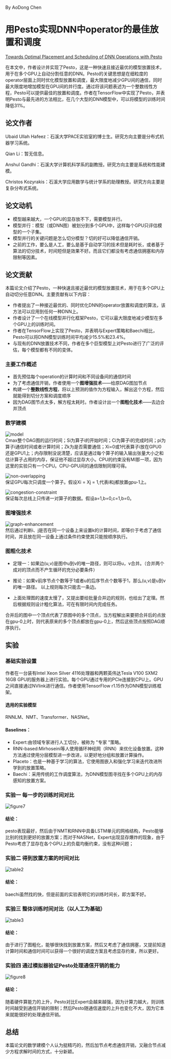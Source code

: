 By AoDong Chen
# 用Pesto实现DNN中operator的最佳放置和调度
[Towards Optimal Placement and Scheduling of DNN Operations with Pesto](https://dl.acm.org/doi/pdf/10.1145/3464298.3476132)

在本文中，作者设计并实现了Pesto，这是一种快速且接近最优的模型放置技术，用于在多个GPU上自动分割任意的DNN。Pesto的关键思想是在细粒度的operator层面上同时优化模型放置和调度，最大限度地减少GPU间的通信，同时最大限度地增加模型在GPU间的并行度。通过将该问题表述为一个整数线性方程，Pesto可以提供最佳的放置和调度。作者在TensorFlow中实现了Pesto，并表明Pesto与最先进的方法相比，在几个大型的DNN模型中，可以将模型的训练时间降低31%。  

## 论文作者
Ubaid Ullah Hafeez：石溪大学PACE实验室的博士生。研究方向主要是分布式机器学习系统。  

Qian Li：暂无信息。  

Anshul Gandhi：石溪大学计算机科学系的副教授。研究方向主要是系统和性能建模。  

Christos Kozyrakis：石溪大学应用数学与统计学系的助理教授。研究方向主要是复杂分布式系统。

## 论文动机
- 模型越来越大，一个GPU的显存放不下，需要模型并行。
- 模型并行：模型（或DNN图）被划分到多个GPU中，这样每个GPU只评估模型的一个子集。
- 模型并行的关键问题是怎么切分模型？切的好可以降低通信开销。
- 之前的工作，要么是人工，要么是基于自动学习的技术但是耗时长，或者基于算法的切分技术，时间短但是效果不好。而且它们都没有考虑通信拥塞和内存限制等因素。
 

## 论文贡献
本篇论文介绍了Pesto，一种快速且接近最优的模型放置技术，用于在多个GPU上自动切分任意DNN。主要贡献有以下内容：
- 作者提出了一种接近最优的、同时优化DNN的operator放置和调度的算法，该方法可以应用到任何一种DNN上。
- 作者设计了一个在线模型并行化框架Pesto，它可以最大限度地减少模型在多个GPU上的训练时间。
- 作者在TensorFlow上实现了Pesto，并表明与Expert策略和Baechi相比，Pesto可以将DNN模型训练时间平均减少15.5%和23.4%。 
- 与现有的DNN放置技术不同，作者在多个巨型模型上对Pesto进行了广泛的评估，每个模型都有不同的变体。


### 主要工作概述
- 首先预估每个operation的计算时间和不同设备间的通信时间
- 为了考虑通信开销，作者使用一个**图增强技术**——给原DAG图加节点
- 构建一个**整数线性方程**，将以上预测的值作为方程输入，解出这个方程，然后就能得到切分方案和调度顺序
- 因为DAG图节点太多，解方程太耗时。作者设计出一个**图粗化技术**——去边合并顶点


### 数学建模
![model](https://cdn.jsdelivr.net/gh/CAD2115/image-hosting@main/20220119/model.26ix1dswu4ps.webp)  
Cmax整个DAG图的运行时间；Si为算子i的开始时间；Ci为算子i的完成时间；pi为算子i通信时间或者计算时间；Zk为是否需要通信；Xi=0或1代表算子i放在GPU0还是GPU1上；内存限制没说清楚，应该是通过每个算子的输入输出张量大小之和估计算子占用的内存，保证他不超过显存大小。CPU的约束没有Ml那一项，因为这里的实验只有一个CPU。CPU-GPU间的通信限制同理可得。

![non-overlapping](https://cdn.jsdelivr.net/gh/CAD2115/image-hosting@main/20220119/non-overlapping.43aw631k2us0.webp)  
保证GPU每次只调度一个算子。假设Xi = Xj = 1,代表i和j都放置gpu-1上。

![congestion-constraint](https://cdn.jsdelivr.net/gh/CAD2115/image-hosting@main/20220119/congestion-constraint.37gkq1dnf7g0.webp)  
保证每次总线上只传递一对算子的数据。假设a=1,b=0,c=1,b=0。

### 图增强技术
![graph-enhancement](https://cdn.jsdelivr.net/gh/CAD2115/image-hosting@main/20220119/graph-enhancement.7gbflr0vppg0.webp)  
然后通过判断i、j是否在同一个设备上来设置k的计算时间，即等价于考虑了通信时间，并且放在同一设备上通过条件约束使其只能按顺序执行。
   
### 图粗化技术
- 定理一：如果边(u,v)是图中u到v的唯一路径，则可以将u，v合并。（合并两个成对的顶点而不产生循环的充分必要条件）
- 推论：如果v前序节点个数等于1或者u的后序节点个数等于1，那么(u,v)是u到v的唯一路径。
以上规则每次只能去一条边。

- 上面处理图的速度太慢了，又提出要给批量合并边的规则，也给出了定理。然后根据规则设计粗化算法，可在有限时间内完成任务。

合并后的图中一个顶点代表了原图中的多个顶点，当方程解出来要把合并后的点放在gpu-0上时，则代表原来的多个顶点都放在gpu-0上，然后这些顶点按照DAG顺序执行。


## 实验
### 基础实验设置
作者在一台装有Intel Xeon Silver 4116处理器和两颗英伟达Tesla V100 SXM2 16GB GPU的服务器上进行实验。每个GPU通过专用的PCIe连接到CPU上。GPU之间直接通过NVlink进行通信。作者使用TensorFlow r1.15作为DNN模型训练框架。

#### 选用的实验模型
RNNLM、NMT、Transformer、NASNet。

#### Baselines：
- Expert:由领域专家进行人工切分，被称为 "专家 "策略。
- RNN-based:Mirhoseini等人使用循环神经网（RNN）来优化设备放置。这种方法通过使用分层模型进一步改进，以更好地分组和放置计算操作。
- Placeto：也是一种基于学习的算法，它使用图嵌入和强化学习来迭代改进所学到的放置策略。
- Baechi：采用传统的工作调度算法，为DNN模型图寻找在多个GPU上的内存感知的放置方案。
### 实验一  每一步的训练时间对比
![figure7](https://cdn.jsdelivr.net/gh/CAD2115/image-hosting@main/20220119/figure7.16d81s7shvcw.webp)  
#### 结论：
pesto表现最好，然后由于NMT和RNN中具备LSTM单元的网格结构，Pesto能够比别的找到更好的放置方案；而对于NASNet，Expert出现显存爆炸的现象，由于Pesto考虑了显存在各个GPU上的负载均衡约束，没有这种问题；

### 实验二 得到放置方案的时间对比
![table2](https://cdn.jsdelivr.net/gh/CAD2115/image-hosting@main/20220119/table2.1914lag17h8g.webp)  
#### 结论：
baechi虽然找的快，但是前面的实验表明它的训练时间长，即方案不好。

### 实验三 整体训练时间对比（以人工为基础）
![table3](https://cdn.jsdelivr.net/gh/CAD2115/image-hosting@main/20220119/table3.4cq04omiijg0.webp)  
#### 结论：
由于进行了图粗化，能够很快找到放置方案，然后又考虑了通信拥塞，又提前知道计算时间和通信时间可以获得一个很好的调度方案且考虑显存约束，所以更好。

### 实验四 通过模拟器验证Pesto处理通信开销的能力
![figure8](https://cdn.jsdelivr.net/gh/CAD2115/image-hosting@main/20220119/figure8.2s69ddu1cws0.webp)
#### 结论：
随着硬件算能力的上升，Pesto对比Expert会越来越强，因为计算力越大，则训练时间越受到通信开销的限制；然后Pesto随通信速度的上升也变化不大，因为它本来就能很好的处理通信开销。

## 总结
本篇论文的数学建模个人认为挺精巧的，然后加节点考虑通信开销，又融合节点减少方程求解时间的方式，十分新颖。

